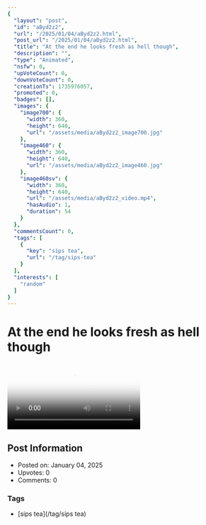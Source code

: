 ```yaml
---
{
  "layout": "post",
  "id": "aByd2z2",
  "url": "/2025/01/04/aByd2z2.html",
  "post_url": "/2025/01/04/aByd2z2.html",
  "title": "At the end he looks fresh as hell though",
  "description": "",
  "type": "Animated",
  "nsfw": 0,
  "upVoteCount": 0,
  "downVoteCount": 0,
  "creationTs": 1735976057,
  "promoted": 0,
  "badges": [],
  "images": {
    "image700": {
      "width": 360,
      "height": 640,
      "url": "/assets/media/aByd2z2_image700.jpg"
    },
    "image460": {
      "width": 360,
      "height": 640,
      "url": "/assets/media/aByd2z2_image460.jpg"
    },
    "image460sv": {
      "width": 360,
      "height": 640,
      "url": "/assets/media/aByd2z2_video.mp4",
      "hasAudio": 1,
      "duration": 54
    }
  },
  "commentsCount": 0,
  "tags": [
    {
      "key": "sips tea",
      "url": "/tag/sips-tea"
    }
  ],
  "interests": [
    "random"
  ]
}
---
```


# At the end he looks fresh as hell though

<video controls playsinline loop poster="/assets/media/aByd2z2_image460.jpg">
  <source src="/assets/media/aByd2z2_video.mp4" type="video/mp4">
  Your browser does not support the video tag.
</video>

## Post Information

- Posted on: January 04, 2025
- Upvotes: 0
- Comments: 0

### Tags

- [sips tea](/tag/sips tea)
